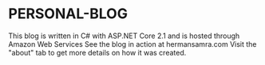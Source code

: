 # PERSONAL-BLOG

This blog is written in C# with ASP.NET Core 2.1 and is hosted through Amazon Web Services
See the blog in action at hermansamra.com
Visit the "about" tab to get more details on how it was created.

